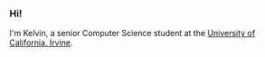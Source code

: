 ### Hi!

I'm Kelvin, a senior Computer Science student at the [University of California, Irvine](https://uci.edu/). 
